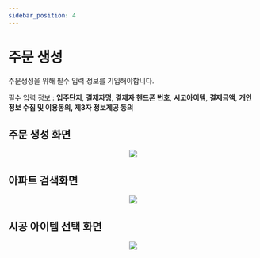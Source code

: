 ```yaml
---
sidebar_position: 4
---
```


# 주문 생성

주문생성을 위해 필수 입력 정보를 기입해야합니다.

필수 입력 정보 : **입주단지**, **결제자명**, **결제자 핸드폰 번호**, **시고아이템**, **결제금액**, **개인정보 수집 및 이용동의, 제3자 정보제공 동의**

## 주문 생성 화면

<p align='center'>
    <img
    src={require('./img/newOrder.png').default}
    className='docsImage'
    />
</p>

## 아파트 검색화면

<p align='center'>
    <img
    src={require('./img/searchApt.png').default}
    className='docsImage'
    />
</p>

## 시공 아이템 선택 화면

<p align='center'>
    <img
    src={require('./img/selectworkItem.png').default}
    className='docsImage'
    />
</p>

